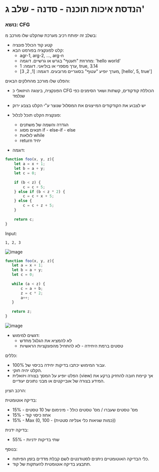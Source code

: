 # הנדסת איכות תוכנה - סדנה - שלב ג' 



### נושא: CFG  
בשלב זה יפותח רכיב מערכת שהקלט שלו מורכב מ:
* קטע קוד הכולל פונציה
* קלט לפונקציה בפורמט הבא:
    * agr-1, arg-2, ..., arg-n
    * מחרוזת "תעטף" בגרש או גרשיים. דוגמה: 'hello world'
    * ערך מספרי או בוליאני. דוגמה: 1, true, 3.14
    * מערך יופיע "עטוף" בסוגריים מרובעים. דוגמה: [1, 2, 3], [hello', 5, true']

והפלט שלו מורכב מהחלקים הבאים:
* הפונקציה, ביצוגה הויזואלי כ CFG הכוללת קודקודים, קשתות ושאר הסימנים כפי שנלמד
* יש לצבוע את הקודקודים המייצגים את המסלול שנוצר ע"י הקלט בצבע ירוק

* פונקצית הקלט תוכל לכלול:
    * הגדרה והשמה של משתנים
    * תנאים מסוג if - else-if - else
    * לולאות while
    * return יחיד
    

* דוגמה:

```javascript 1.7
function foo(x, y, z){
    let a = x + 1;
    let b = a + y;
    let c = 0;
    
    if (b < z) {
        c = c + 5;
    } else if (b < z * 2) {
        c = c + x + 5;
    } else {
        c = c + z + 5;
    }
    
    return c;
}
```
Input:
```
1, 2, 3
```

![image](images/cfg-example-1.png)

```javascript 1.7
function foo(x, y, z){
   let a = x + 1;
   let b = a + y;
   let c = 0;
   
   while (a < z) {
       c = a + b;
       z = c * 2;
       a++;
   }
   
   return z;
}
```

![image](images/cfg-example-2.png)


* דגשים למימוש:
    * לא להמציא את הגלגל מחדש
    * טסטים ברמת היחידה - לא להתחיל מהפונקציות הראשיות

כללים:
* עבור המימוש יכתבו בדיקות יחידה בכיסוי של 100%.
* הקלט יהיה חוקי.
* הפלט יופיע על המסך בצורה ויזואלית (view) אך קיימת חובה להחזיק ברקע את המידע בצורה של אובייקטים או מבני נתונים יעודיים.


הרכב הציון:

בדיקה אוטומטית:
* מס' טסטים שעברו / מס' טסטים כולל - מינימום של 10 טסטים - 15%
* אחוז כיסוי קוד - 15%
* 15% - Max (0, 100 - (כמות שגיאות כלי אנליזה סטטית))

בדיקה ידנית:
* שתי בדיקות ידניות - 55%


בנוסף:
* כלי הבדיקה האוטומטיים ניתנים לסטודנטים לשם קבלת מדדים בזמן הפיתוח.
* תתבצע בדיקה אוטומטית להעתקות של קוד.
